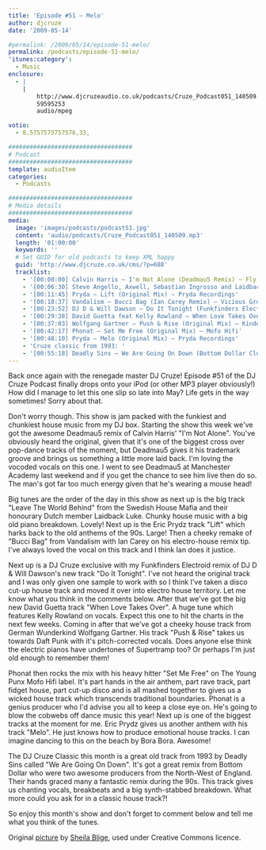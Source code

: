 ```yaml
---
title: 'Episode #51 – Melo'
author: djcruze
date: '2009-05-14'

#permalink: /2009/05/14/episode-51-melo/
permalink: /podcasts/episode-51-melo/
'itunes:category':
  - Music
enclosure:
  - |
    |
        http://www.djcruzeaudio.co.uk/podcasts/Cruze_Podcast051_140509.mp3
        59595253
        audio/mpeg

votio:
  - 8.5757575757576,33,

###################################
# Podcast
###################################
template: audioItem
categories:
  - Podcasts

###################################
# Media details
###################################
media:
  image: 'images/podcasts/podcast51.jpg'
  content: 'audio/podcasts/Cruze_Podcast051_140509.mp3'
  length: '01:00:00'
  keywords: ''
  # Set GUID for old podcasts to keep XML happy
  guid: 'http://www.djcruze.co.uk/cms/?p=688'
  tracklist:
    - '[00:00:00] Calvin Harris – I'm Not Alone (Deadmau5 Remix) – Fly Eye Records'
    - '[00:06:30] Steve Angello, Axwell, Sebastian Ingrosso and Laidback Luke – Leave The World Behind (Original Mix) – Axtone Records'
    - '[00:11:45] Pryda – Lift (Original Mix) – Pryda Recordings'
    - '[00:18:37] Vandalism – Bucci Bag (Ian Carey Remix) – Vicious Grooves'
    - '[00:23:52] DJ D & Will Dawson – Do It Tonight (Funkfinders Electroid Remix) – Metrogroove Records'
    - '[00:29:38] David Guetta feat Kelly Rowland – When Love Takes Over (Electro Extended Mix) – F*** Me I'm Famous'
    - '[00:37:03] Wolfgang Gartner – Push & Rise (Original Mix) – Kindergarten'
    - '[00:42:17] Phonat – Set Me Free (Original Mix) – Mofo Hifi'
    - '[00:48:10] Pryda – Melo (Original Mix) – Pryda Recordings'
    - 'Cruze classic from 1993: '
    - '[00:55:18] Deadly Sins – We Are Going On Down (Bottom Dollar Club Mix) – Ffrreedom'
---
```


Back once again with the renegade master DJ Cruze! Episode #51 of the DJ Cruze Podcast finally drops onto your iPod (or other MP3 player obviously!) How did I manage to let this one slip so late into May? Life gets in the way sometimes! Sorry about that.

Don't worry though. This show is jam packed with the funkiest and chunkiest house music from my DJ box. Starting the show this week we've got the awesome Deadmau5 remix of Calvin Harris' "I'm Not Alone". You've obviously heard the original, given that it's one of the biggest cross over pop-dance tracks of the moment, but Deadmau5 gives it his trademark groove and brings us something a little more laid back. I'm loving the vocoded vocals on this one. I went to see Deadmau5 at Manchester Academy last weekend and if you get the chance to see him live then do so. The man's got far too much energy given that he's wearing a mouse head!

Big tunes are the order of the day in this show as next up is the big track "Leave The World Behind" from the Swedish House Mafia and their honourary Dutch member Laidback Luke. Chunky house music with a big old piano breakdown. Lovely! Next up is the Eric Prydz track "Lift" which harks back to the old anthems of the 90s. Large! Then a cheeky remake of "Bucci Bag" from Vandalism with Ian Carey on his electro-house remix tip. I've always loved the vocal on this track and I think Ian does it justice.

Next up is a DJ Cruze exclusive with my Funkfinders Electroid remix of DJ D & Will Dawson's new track "Do It Tonight". I've not heard the original track and I was only given one sample to work with so I think I've taken a disco cut-up house track and moved it over into electro house territory. Let me know what you think in the comments below. After that we've got the big new David Guetta track "When Love Takes Over". A huge tune which features Kelly Rowland on vocals. Expect this one to hit the charts in the next few weeks. Coming in after that we've got a cheeky house track from German Wunderkind Wolfgang Gartner. His track "Push & Rise" takes us towards Daft Punk with it's pitch-corrected vocals. Does anyone else think the electric pianos have undertones of Supertramp too? Or perhaps I'm just old enough to remember them!

Phonat then rocks the mix with his heavy hitter "Set Me Free" on The Young Punx Mofo Hifi label. It's part hands in the air anthem, part rave track, part fidget house, part cut-up disco and is all mashed together to gives us a wicked house track which transcends traditional boundaries. Phonat is a genius producer who I'd advise you all to keep a close eye on. He's going to blow the cobwebs off dance music this year! Next up is one of the biggest tracks at the moment for me. Eric Prydz gives us another anthem with his track "Melo". He just knows how to produce emotional house tracks. I can imagine dancing to this on the beach by Bora Bora. Awesome!

The DJ Cruze Classic this month is a great old track from 1993 by Deadly Sins called "We Are Going On Down". It's got a great remix from Bottom Dollar who were two awesome producers from the North-West of England. Their hands graced many a fantastic remix during the 90s. This track gives us chanting vocals, breakbeats and a big synth-stabbed breakdown. What more could you ask for in a classic house track?!

So enjoy this month's show and don't forget to comment below and tell me what you think of the tunes.

Original [picture][4] by [Sheila Blige][5], used under Creative Commons licence.

[1]: http://www.djcruze.co.uk/cms/wp-content/uploads/2009/05/podcast51.jpg
[2]: http://www.djcruze.co.uk/cms/wp-content/DownloadButton.gif
[3]: http://www.djcruzeaudio.co.uk/podcasts/Cruze_Podcast051_140509.mp3
[4]: http://www.flickr.com/photos/sheila_blige/3055725835/
[5]: http://www.flickr.com/photos/sheila_blige/

